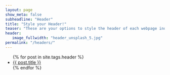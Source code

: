 ```yaml
---
layout: page
show_meta: false
subheadline: "Header"
title: "Style your Header!"
teaser: "These are your options to style the header of each webpage individually. <em>Huuzkee</em> uses <a href='http://srobbin.com/jquery-plugins/backstretch/'>Backstretch by Scott Robin</a> to expand them from left to right. The width should be 1600 pixel or higher using a ratio like 16:9 or 21:9 or 2:1."
header:
   image_fullwidth: "header_unsplash_5.jpg"
permalink: "/headers/"
---
```

<ul>
    {% for post in site.tags.header %}
    <li><a href="{{ site.url }}{{ post.url }}">{{ post.title }}</a></li>
    {% endfor %}
</ul>